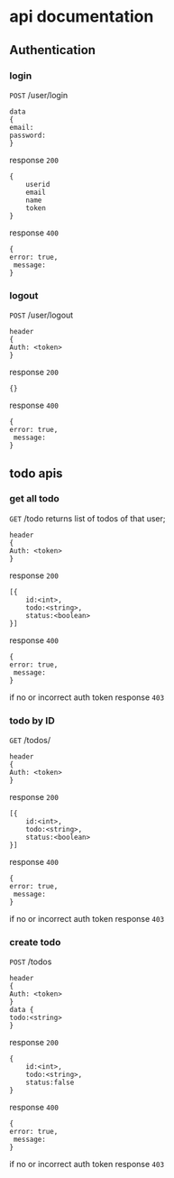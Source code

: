 # api documentation

## Authentication

### login 

`POST` /user/login
```
data
{
email:
password:
}
```
response `200`
```
{
	userid
	email
	name
	token
} 
```
response `400`
```
{
error: true,
 message:
}
```

### logout
`POST` /user/logout
```
header
{
Auth: <token>
}
```
response `200`
```
{} 
```
response `400`
```
{
error: true,
 message:
}
```

## todo apis
### get   all todo

`GET` /todo
returns list of todos of that user;
```
header
{
Auth: <token>
}

```
response `200`
```
[{
	id:<int>,
	todo:<string>,
	status:<boolean>
}] 
```
response `400`
```
{
error: true,
 message:
}
```

if no or incorrect auth token
response `403`

### todo by ID
`GET` /todos/<id>

```
header
{
Auth: <token>
}

```
response `200`
```
[{
	id:<int>,
	todo:<string>,
	status:<boolean>
}] 
```
response `400`
```
{
error: true,
 message:
}
```

if no or incorrect auth token
response `403`

### create todo
`POST` /todos

```
header
{
Auth: <token>
}
data {
todo:<string>
}
```
response `200`
```
{
	id:<int>,
	todo:<string>,
	status:false
} 
```
response `400`
```
{
error: true,
 message:
}
```

if no or incorrect auth token
response `403`

